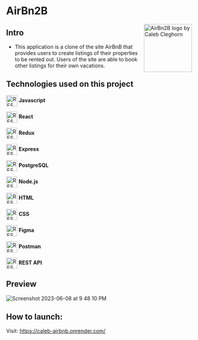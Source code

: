 # AirBn2B

<img src="https://github.com/cleggie66/AirBn2b/assets/117665526/9eef922d-f18a-452a-b9fb-9ccf7959589e" align="right"
     alt="AirBn2B logo by Caleb Cleghorn" height="130">


## Intro
* This application is a clone of the site AirBnB that provides users to create listings of their properties to be rented out. Users of the site are able to book other listings for their own vacations.

## Technologies used on this project
<img src="https://skillicons.dev/icons?i=js" align="center"
alt="REST Logo" height="30"> **Javascript**

<img src="https://skillicons.dev/icons?i=react" align="center"
alt="REST Logo" height="30"> **React**

<img src="https://skillicons.dev/icons?i=redux" align="center"
alt="REST Logo" height="30"> **Redux**

<img src="https://skillicons.dev/icons?i=express" align="center"
alt="REST Logo" height="30"> **Express**

<img src="https://skillicons.dev/icons?i=postgres" align="center"
alt="REST Logo" height="30"> **PostgreSQL**

<img src="https://skillicons.dev/icons?i=nodejs" align="center"
alt="REST Logo" height="30"> **Node.js**

<img src="https://skillicons.dev/icons?i=html" align="center"
alt="REST Logo" height="30"> **HTML**

<img src="https://skillicons.dev/icons?i=css" align="center"
alt="REST Logo" height="30"> **CSS**

<img src="https://skillicons.dev/icons?i=figma" align="center"
alt="REST Logo" height="30"> **Figma**

<img src="https://skillicons.dev/icons?i=postman" align="center"
alt="REST Logo" height="30"> **Postman**

<img src="https://user-images.githubusercontent.com/25181517/192107858-fe19f043-c502-4009-8c47-476fc89718ad.png" align="center"
alt="REST Logo" height="30"> **REST API**

## Preview

![Screenshot 2023-06-08 at 9 48 10 PM](https://github.com/cleggie66/AirBn2b/assets/117665526/1115e8d5-c222-44e9-9edf-70fba22199f3)

## How to launch:

Visit: https://caleb-airbnb.onrender.com/
